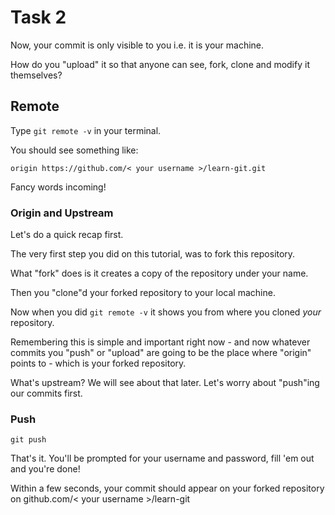 # Task 2

Now, your commit is only visible to you i.e. it is your machine.

How do you "upload" it so that anyone can see, fork, clone and modify it themselves?

## Remote

Type `git remote -v`  in your terminal.

You should see something like:

`
origin https://github.com/< your username >/learn-git.git
`

Fancy words incoming!

### Origin and Upstream

Let's do a quick recap first.

The very first step you did on this tutorial, was to fork this repository.

What "fork" does is it creates a copy of the repository under your name.

Then you "clone"d your forked repository to your local machine.

Now when you did `git remote -v` it shows you from where you cloned *your* repository.

Remembering this is simple and important right now - and now whatever commits you "push" or "upload" are going to be the place where "origin" points to - which is your forked repository.

What's upstream? We will see about that later. Let's worry about "push"ing our commits first.

### Push

`git push`

That's it. You'll be prompted for your username and password, fill 'em out and you're done!

Within a few seconds, your commit should appear on your forked repository on github.com/< your username >/learn-git





